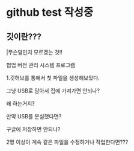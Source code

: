 # github test 작성중

## 깃이란???

|무슨말인지 모르겠는 것!!

협업 버전 관리 시스템 프로그램 

1.깃허브를 통해서 첫 파일을 생성해보았다.

그냥 USB로 담아서 집에 가져가면 안되나?

왜 하는거지?

만약 USB를 분실했다면?

구글에 저장하면 안되나?

2명 이상이 계속 같은 파일을 수정하거나 작업한다면???